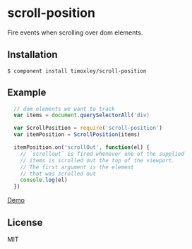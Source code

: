 # scroll-position

  Fire events when scrolling over dom elements.

## Installation

    $ component install timoxley/scroll-position

## Example

```js
  // dom elements we want to track
  var items = document.querySelectorAll('div)

  var ScrollPosition = require('scroll-position')
  var itemPosition = ScrollPosition(items)

  itemPosition.on('scrollOut', function(el) {
    // `scrollout` is fired whenever one of the supplied
    // items is scrolled out the top of the viewport.
    // The first argument is the element
    // that was scrolled out
    console.log(el)
  })
```

[Demo](http://timoxley.github.com/scroll-position)

## License

  MIT

